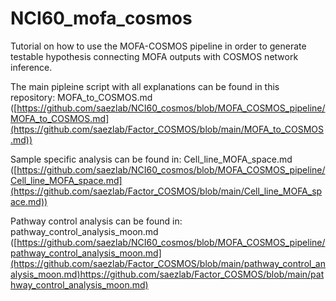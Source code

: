 # NCI60_mofa_cosmos

Tutorial on how to use the MOFA-COSMOS pipeline in order to generate testable hypothesis connecting MOFA outputs with COSMOS network inference.

The main pipleine script with all explanations can be found in this repository: MOFA_to_COSMOS.md ([https://github.com/saezlab/NCI60_cosmos/blob/MOFA_COSMOS_pipeline/MOFA_to_COSMOS.md](https://github.com/saezlab/Factor_COSMOS/blob/main/MOFA_to_COSMOS.md))

Sample specific analysis can be found in: Cell_line_MOFA_space.md ([https://github.com/saezlab/NCI60_cosmos/blob/MOFA_COSMOS_pipeline/Cell_line_MOFA_space.md](https://github.com/saezlab/Factor_COSMOS/blob/main/Cell_line_MOFA_space.md))

Pathway control analysis can be found in: pathway_control_analysis_moon.md ([https://github.com/saezlab/NCI60_cosmos/blob/MOFA_COSMOS_pipeline/pathway_control_analysis_moon.md](https://github.com/saezlab/Factor_COSMOS/blob/main/pathway_control_analysis_moon.md)https://github.com/saezlab/Factor_COSMOS/blob/main/pathway_control_analysis_moon.md)

